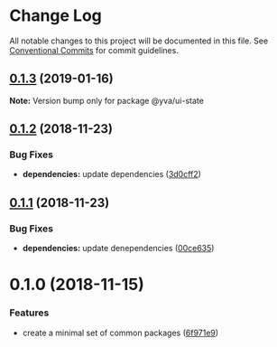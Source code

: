 # Change Log

All notable changes to this project will be documented in this file.
See [Conventional Commits](https://conventionalcommits.org) for commit guidelines.

## [0.1.3](https://github.com/yva/yva-packages/compare/@yva/ui-state@0.1.2...@yva/ui-state@0.1.3) (2019-01-16)

**Note:** Version bump only for package @yva/ui-state





## [0.1.2](https://github.com/yva/yva-packages/compare/@yva/ui-state@0.1.1...@yva/ui-state@0.1.2) (2018-11-23)


### Bug Fixes

* **dependencies:** update dependencies ([3d0cff2](https://github.com/yva/yva-packages/commit/3d0cff2))





## [0.1.1](https://github.com/yva/yva-packages/compare/@yva/ui-state@0.1.0...@yva/ui-state@0.1.1) (2018-11-23)


### Bug Fixes

* **dependencies:** update denependencies ([00ce635](https://github.com/yva/yva-packages/commit/00ce635))





# 0.1.0 (2018-11-15)


### Features

* create a minimal set of common packages ([6f971e9](https://github.com/yva/yva-packages/commit/6f971e9))

